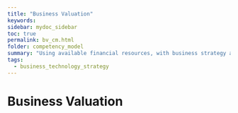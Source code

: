 ```yaml
---
title: "Business Valuation"
keywords: 
sidebar: mydoc_sidebar
toc: true
permalink: bv_cm.html
folder: competency_model
summary: "Using available financial resources, with business strategy and prioritizing against competing business needs for resources."
tags: 
  - business_technology_strategy
---
```


# Business Valuation